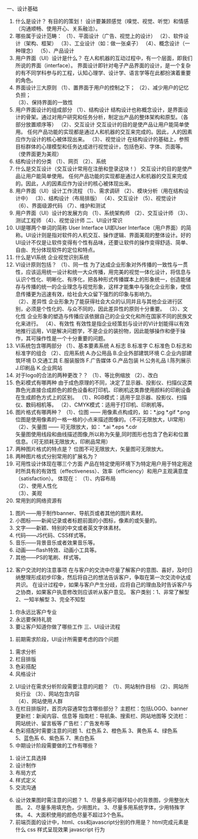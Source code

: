一、设计基础
1.	什么是设计？
有目的的策划！
设计要兼顾感觉（嗅觉、视觉、听觉）和情感（沟通顺畅、使用开心、关系融洽）。
2.	哪些属于设计范畴：
（1）、平面设计（广告、视觉上的设计）
（2）、软件设计（架构、框架）
（3）、工业设计（如：做一张桌子）
（4）、概念设计（一种理念）
（5）、产品设计
3.	用户界面（UI）设计是什么？
在人和机器的互动过程中，有一个层面，即我们所说的界面（interface）。
界面设计即针对电子产品界面的设计，是一个复杂的有不同学科参与的工程，认知心理学、设计学、语言学等在此都扮演着重要的角色。
4.	界面设计三大原则
（1）、置界面于用户的控制之下；
（2）、减少用户的记忆负担；  
（3）、保持界面的一致性
5.	用户界面设计的组成部分
（1）、结构设计
结构设计也称概念设计，是界面设计的骨架。通过对用户研究和任务分析，制定出产品的整体架构和原型。（各部分放置顺序等）
（2）、交互设计
交互设计的目的是使产品让用户能简单使用。 任何产品功能的实现都是通过人和机器的交互来完成的。因此，人的因素应作为设计的核心被体现出来。
（3）、视觉设计
在结构设计的基础上，参照目标群体的心理模型和任务达成进行视觉设计，包括色彩、字体、页面等。（使界面更为美观）
6.	结构设计的分类
（1）、网页
（2）、系统
7.	什么是交互设计（交互设计常用在注册和登录这块！）
交互设计的目的是使产品让用户能简单使用。 任何产品功能的实现都是通过人和机器的交互来完成的。因此，人的因素应作为设计的核心被体现出来。
8.	用户界面（UI）设计工作流程
（1）、需求调研
（2）、模块分析（用在结构设计中）
（3）、结构设计（布局排版）
（4）、交互设计
（5）、视觉设计
（6）、界面级源代码
（7）、维护和测试
9.	用户界面（UI）设计的发展方向
（1）、系统架构师
（2）、交互设计师
（3）、测试工程师
（4）、视觉设计师
二、UI设计常识
1.	UI是哪两个单词的简称
User Interface
UI即User Interface（用户界面）的简称。UI设计则是指对软件的人机交互、操作逻辑、界面美观的整体设计。好的UI设计不仅是让软件变得有个性有品味，还要让软件的操作变得舒适、简单、自由、充分体现软件的定位和特点。
2.	什么是VI系统
企业视觉识别系统
3.	VI设计原则包括？
（1）、同一性 
为了达成企业形象对外传播的一致性与一贯性，应该运用统一设计和统一大众传播，用完美的视觉一体化设计，将信息与认识个性化、明晰化、有序化，把各种形式传播媒本上的形象统一，创造能储存与传播的统一的企业理念与视觉形象，这样才能集中与强化企业形象，使信息传播更为迅速有效，给社会大众留下强烈的印象与影响力。       
（2）、差异性 
企业形象为了能获得社会大众的认同并且与其他企业进行区别，必须是个性化的、与众不同的，因此差异性的原则十分重要。
（3）、文化性
企业形象的塑造与传播应该依据自己的企业文化和所在国家不同的民族文化来进行。
（4）、有效性
有效性是指企业经策划与设计的VI计划能得以有效地推行运用，VI是解决问题学，不是企业的装扮物，因此能够操作和便于操作，其可操作性是一个十分重要的问题。
4.	VI系统包含哪两部分
（1）、基本要素系统 
   A.标志     B.标准字     C.标准色     D.标志和标准字的组合
（2）、应用系统 
   A.办公用品     B.企业外部建筑环境    C.企业内部建筑环境
   D.交通工具     E.服装服饰      F.广告媒体      G.产品包装 
   H.公务礼品     I.陈列展示       J.印刷品       K.企业网站
5.	对于logo的合法的两种更改？？
（1）、等比例缩放
（2）、改白
6.	色彩模式有哪两种
由于成色原理的不同，决定了显示器、投影仪、扫描仪这类靠色光直接合成颜色的颜色设备和打印机、印刷机这类靠使用颜料的印刷设备在生成颜色方式上的区别。 
（1）、RGB模式：适用于显示器、投影仪、扫描仪、数码相机等。
（2）、CMYK模式：适用于打印机、印刷机等。
7.	图片格式有哪两种？
（1）、位图 —— 用像素点构成的，如：*.jpg      *.gif       *.png   
位图是使用像素的一格一格的小点来描述图像的。（不可无限放大，UI常用）（2）、矢量图 —— 可无限放大，如：   *.ai      *.eps      *.cdr   
矢量图使用线段和曲线描述图像,所以称为矢量,同时图形也包含了色彩和位置信息。（可无损耗无限放大，印刷品常用）
8.	两种图片格式的特点是？
位图不可无限放大，矢量图可无限放大。
9.	两种图片格式分别常用的扩展名为？
10.	可用性设计体现在哪三个方面
产品在特定使用环境下为特定用户用于特定用途时所具有的有效性（effectiveness）、效率（efficiency）和用户主观满意度（satisfaction）。
体现在：
（1）、内容布局  
（2）、使用人性化  
（3）、美观
11.	常用到的网络资源有
1)	图片——用于制作banner、导航页或者其他的图片素材。
2)	小图标——新闻记录或者标题前面的小图标，像素的或矢量的。
3)	文字——新颖、特别的中文或者英文字体素材。
4)	代码——JS代码、CSS样式等。
5)	音乐——背景音乐或者效果音乐等。
6)	动画——flash特效、动画小工具等。
7)	其他——PS的笔刷、样式等。
12.	客户交流时的注意事项
在与客户的交流中尽量了解客户的意图、喜好，及时归纳整理形成初步印象，然后将自己的想法告诉客户，争取在第一次交流中达成共识。
在设计过程中，如果与客户产生分歧，应将自己的理由及时告诉客户与之协商，如果客户执意修改则应该听从客户意见。
    	客户类别：1、非常了解型     2、一知半解型    3、完全不知型
1)	你永远比客户专业
2)	永远要保持礼貌
3)	要让客户知道你做了哪些工作
三、UI设计流程
1.	前期需求阶段，UI设计所需要考虑的四个问题
1)	需求分析
2)	栏目排版
3)	色彩搭配 
4)	风格设计
2.	UI设计在需求分析阶段需要注意的问题？
（1）、网站制作目标 
（2）、网站所处行业
（3）、网站包含内容  
（4）、网站使用人群  
3.	在栏目排版时，首页内容通常包含哪些部分？
       主题栏：包括LOGO、banner
       更新栏：新闻内容、信息等
       指南栏：导航条、搜索栏、网站地图等
       交流栏：网站统计、留言板等
       广告栏：广告发布等
4.	色彩搭配时需要注意的问题
1、红色系  2、橙色系  3、黄色系  4、绿色系  
5、蓝色系  6、紫色系  7、黑白色系
5.	中期设计阶段需要做的工作有哪些？
1)	设计工具选择
2)	设计制作
3)	布局方式
4)	样式定义
5)	交流沟通
6.	设计效果图时需注意的问题？
1、尽量多用可循环较小的背景图，少用整张大图。
2、尽量多用填充色，少用图片。
   3、尽量多用系统字体，少用特殊字体。
   4、大面积使用的颜色尽量不超过3个色系。
7.	前端页面的设计中，html、css和javascript分别的作用是？
html完成元素是什么
css 样式呈现效果
javascript 行为

